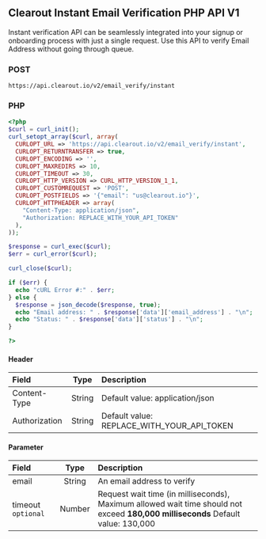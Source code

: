## Clearout Instant Email Verification PHP API V1

Instant verification API can be seamlessly integrated into your signup or onboarding process with just a single request. Use this API to verify Email Address without going through queue.

### POST
```
https://api.clearout.io/v2/email_verify/instant
```

### PHP
```php
<?php
$curl = curl_init();
curl_setopt_array($curl, array(
  CURLOPT_URL => 'https://api.clearout.io/v2/email_verify/instant',
  CURLOPT_RETURNTRANSFER => true,
  CURLOPT_ENCODING => '',
  CURLOPT_MAXREDIRS => 10,
  CURLOPT_TIMEOUT => 30,
  CURLOPT_HTTP_VERSION => CURL_HTTP_VERSION_1_1,
  CURLOPT_CUSTOMREQUEST => 'POST',
  CURLOPT_POSTFIELDS => '{"email": "us@clearout.io"}',
  CURLOPT_HTTPHEADER => array(
    "Content-Type: application/json",
    "Authorization: REPLACE_WITH_YOUR_API_TOKEN"
  ),
));

$response = curl_exec($curl);
$err = curl_error($curl);

curl_close($curl);

if ($err) {
  echo "cURL Error #:" . $err;
} else {
  $response = json_decode($response, true);
  echo "Email address: " . $response['data']['email_address'] . "\n";
  echo "Status: " . $response['data']['status'] . "\n";
}

?>
```

#### Header
| **Field**         | **Type**          | **Description**                              |
| :-------------    | :-------------:   | :-----                                       |
| Content-Type      | String            | Default value: application/json              |
| Authorization     | String            | Default value: REPLACE_WITH_YOUR_API_TOKEN   |

#### Parameter
| **Field**           | **Type**          | **Description**                                                        |
| :-------------      | :-------------:   | :-----                                                                 |
| email               | String            | An email address to verify                                             |
| timeout `optional`  | Number            | Request wait time (in milliseconds), Maximum allowed wait time should not exceed **180,000 milliseconds** Default value: 130,000|   
